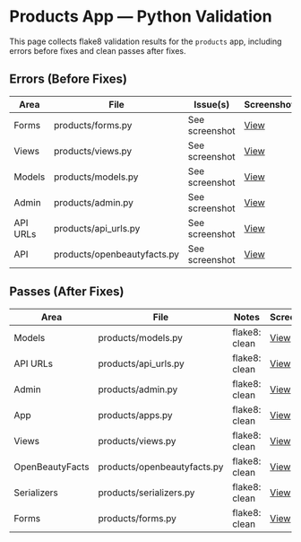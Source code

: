 # Products App — Python Validation

This page collects flake8 validation results for the `products` app, including errors before fixes and clean passes after fixes.

## Errors (Before Fixes)

| Area | File | Issue(s) | Screenshot |
|------|------|----------|------------|
| Forms | products/forms.py | See screenshot | [View](errors/Forms-products_witherror.png) |
| Views | products/views.py | See screenshot | [View](errors/View-products_witherrors.png) |
| Models | products/models.py | See screenshot | [View](errors/Model-product_withouterror.png) |
| Admin | products/admin.py | See screenshot | [View](errors/Admin-Products_witherror.png) |
| API URLs | products/api_urls.py | See screenshot | [View](errors/api_urls_witherror.png) |
| API | products/openbeautyfacts.py | See screenshot | [View](errors/OpenBeauty_withouterrors.png) |

## Passes (After Fixes)

| Area | File | Notes | Screenshot |
|------|------|-------|------------|
| Models | products/models.py | flake8: clean | [View](passes/Model-product.png) |
| API URLs | products/api_urls.py | flake8: clean | [View](passes/Api_urls.png) |
| Admin | products/admin.py | flake8: clean | [View](passes/Admin-Product.png) |
| App | products/apps.py | flake8: clean | [View](passes/app-products.png) |
| Views | products/views.py | flake8: clean | [View](passes/View-products.png) |
| OpenBeautyFacts | products/openbeautyfacts.py | flake8: clean | [View](passes/OpenBeauty.png) |
| Serializers | products/serializers.py | flake8: clean | [View](passes/Seriailizer.png) |
| Forms | products/forms.py | flake8: clean | [View](passes/Forms-products.png) |
